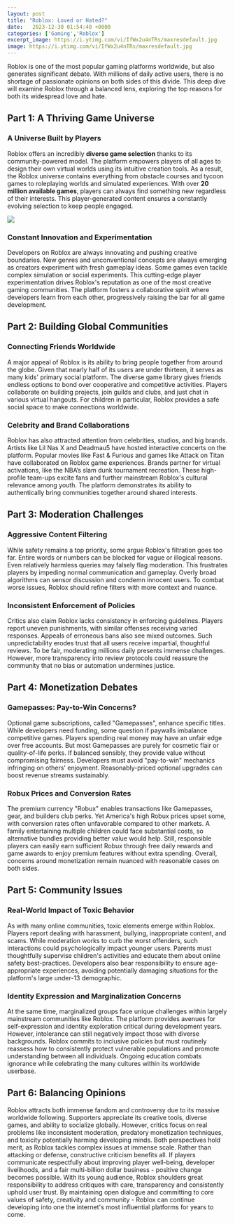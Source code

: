 ```yaml
---
layout: post
title: "Roblox: Loved or Hated?"
date:   2023-12-30 01:54:48 +0000
categories: ['Gaming','Roblox']
excerpt_image: https://i.ytimg.com/vi/IfWx2u4nTRs/maxresdefault.jpg
image: https://i.ytimg.com/vi/IfWx2u4nTRs/maxresdefault.jpg
---
```


Roblox is one of the most popular gaming platforms worldwide, but also generates significant debate. With millions of daily active users, there is no shortage of passionate opinions on both sides of this divide. This deep dive will examine Roblox through a balanced lens, exploring the top reasons for both its widespread love and hate.
## Part 1: A Thriving Game Universe
### A Universe Built by Players
Roblox offers an incredibly **diverse game selection** thanks to its community-powered model. The platform empowers players of all ages to design their own virtual worlds using its intuitive creation tools. As a result, the Roblox universe contains everything from obstacle courses and tycoon games to roleplaying worlds and simulated experiences. With over **20 million available games**, players can always find something new regardless of their interests. This player-generated content ensures a constantly evolving selection to keep people engaged.

![](https://i.ytimg.com/vi/IfWx2u4nTRs/maxresdefault.jpg)
### Constant Innovation and Experimentation
Developers on Roblox are always innovating and pushing creative boundaries. New genres and unconventional concepts are always emerging as creators experiment with fresh gameplay ideas. Some games even tackle complex simulation or social experiments. This cutting-edge player experimentation drives Roblox's reputation as one of the most creative gaming communities. The platform fosters a collaborative spirit where developers learn from each other, progressively raising the bar for all game development.
## Part 2: Building Global Communities   
### Connecting Friends Worldwide
A major appeal of Roblox is its ability to bring people together from around the globe. Given that nearly half of its users are under thirteen, it serves as many kids' primary social platform. The diverse game library gives friends endless options to bond over cooperative and competitive activities. Players collaborate on building projects, join guilds and clubs, and just chat in various virtual hangouts. For children in particular, Roblox provides a safe social space to make connections worldwide.
### Celebrity and Brand Collaborations
Roblox has also attracted attention from celebrities, studios, and big brands. Artists like Lil Nas X and Deadmau5 have hosted interactive concerts on the platform. Popular movies like Fast & Furious and games like Attack on Titan have collaborated on Roblox game experiences. Brands partner for virtual activations, like the NBA’s slam dunk tournament recreation. These high-profile team-ups excite fans and further mainstream Roblox's cultural relevance among youth. The platform demonstrates its ability to authentically bring communities together around shared interests.
## Part 3: Moderation Challenges  
### Aggressive Content Filtering  
While safety remains a top priority, some argue Roblox's filtration goes too far. Entire words or numbers can be blocked for vague or illogical reasons. Even relatively harmless queries may falsely flag moderation. This frustrates players by impeding normal communication and gameplay. Overly broad algorithms can sensor discussion and condemn innocent users. To combat worse issues, Roblox should refine filters with more context and nuance.
### Inconsistent Enforcement of Policies
Critics also claim Roblox lacks consistency in enforcing guidelines. Players report uneven punishments, with similar offenses receiving varied responses. Appeals of erroneous bans also see mixed outcomes. Such unpredictability erodes trust that all users receive impartial, thoughtful reviews. To be fair, moderating millions daily presents immense challenges. However, more transparency into review protocols could reassure the community that no bias or automation undermines justice.
## Part 4: Monetization Debates
### Gamepasses: Pay-to-Win Concerns?
Optional game subscriptions, called "Gamepasses", enhance specific titles. While developers need funding, some question if paywalls imbalance competitive games. Players spending real money may have an unfair edge over free accounts. But most Gamepasses are purely for cosmetic flair or quality-of-life perks. If balanced sensibly, they provide value without compromising fairness. Developers must avoid "pay-to-win" mechanics infringing on others' enjoyment. Reasonably-priced optional upgrades can boost revenue streams sustainably. 
### Robux Prices and Conversion Rates
The premium currency "Robux" enables transactions like Gamepasses, gear, and builders club perks. Yet America's high Robux prices upset some, with conversion rates often unfavorable compared to other markets. A family entertaining multiple children could face substantial costs, so alternative bundles providing better value would help. Still, responsible players can easily earn sufficient Robux through free daily rewards and game awards to enjoy premium features without extra spending. Overall, concerns around monetization remain nuanced with reasonable cases on both sides.
## Part 5: Community Issues  
### Real-World Impact of Toxic Behavior  
As with many online communities, toxic elements emerge within Roblox. Players report dealing with harassment, bullying, inappropriate content, and scams. While moderation works to curb the worst offenders, such interactions could psychologically impact younger users. Parents must thoughtfully supervise children's activities and educate them about online safety best-practices. Developers also bear responsibility to ensure age-appropriate experiences, avoiding potentially damaging situations for the platform's large under-13 demographic.  
### Identity Expression and Marginalization Concerns  
At the same time, marginalized groups face unique challenges within largely mainstream communities like Roblox. The platform provides avenues for self-expression and identity exploration critical during development years. However, intolerance can still negatively impact those with diverse backgrounds. Roblox commits to inclusive policies but must routinely reassess how to consistently protect vulnerable populations and promote understanding between all individuals. Ongoing education combats ignorance while celebrating the many cultures within its worldwide userbase.
## Part 6: Balancing Opinions
Roblox attracts both immense fandom and controversy due to its massive worldwide following. Supporters appreciate its creative tools, diverse games, and ability to socialize globally. However, critics focus on real problems like inconsistent moderation, predatory monetization techniques, and toxicity potentially harming developing minds. Both perspectives hold merit, as Roblox tackles complex issues at immense scale. 
Rather than attacking or defense, constructive criticism benefits all. If players communicate respectfully about improving player well-being, developer livelihoods, and a fair multi-billion dollar business - positive change becomes possible. With its young audience, Roblox shoulders great responsibility to address critiques with care, transparency and consistently uphold user trust. By maintaining open dialogue and committing to core values of safety, creativity and community - Roblox can continue developing into one the internet's most influential platforms for years to come.